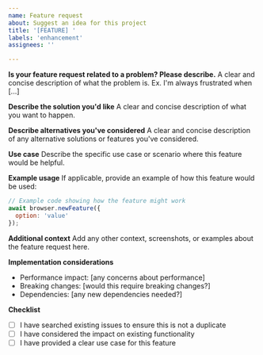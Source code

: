```yaml
---
name: Feature request
about: Suggest an idea for this project
title: '[FEATURE] '
labels: 'enhancement'
assignees: ''

---
```


**Is your feature request related to a problem? Please describe.**
A clear and concise description of what the problem is. Ex. I'm always frustrated when [...]

**Describe the solution you'd like**
A clear and concise description of what you want to happen.

**Describe alternatives you've considered**
A clear and concise description of any alternative solutions or features you've considered.

**Use case**
Describe the specific use case or scenario where this feature would be helpful.

**Example usage**
If applicable, provide an example of how this feature would be used:

```javascript
// Example code showing how the feature might work
await browser.newFeature({
  option: 'value'
});
```

**Additional context**
Add any other context, screenshots, or examples about the feature request here.

**Implementation considerations**
- Performance impact: [any concerns about performance]
- Breaking changes: [would this require breaking changes?]
- Dependencies: [any new dependencies needed?]

**Checklist**
- [ ] I have searched existing issues to ensure this is not a duplicate
- [ ] I have considered the impact on existing functionality
- [ ] I have provided a clear use case for this feature